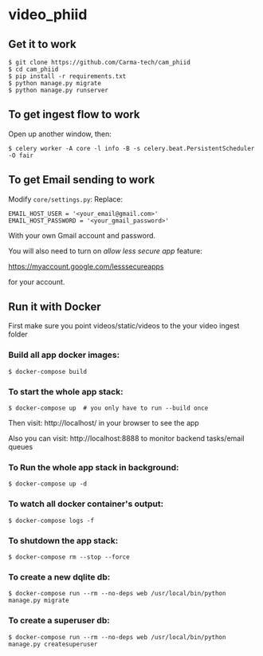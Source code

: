 # video_phiid

## Get it to work

    $ git clone https://github.com/Carma-tech/cam_phiid
    $ cd cam_phiid
    $ pip install -r requirements.txt
    $ python manage.py migrate
    $ python manage.py runserver

## To get ingest flow to work

Open up another window, then:
   
    $ celery worker -A core -l info -B -s celery.beat.PersistentScheduler -O fair


## To get Email sending to work
    
Modify `core/settings.py`:
Replace:
```
EMAIL_HOST_USER = '<your_email@gmail.com>'
EMAIL_HOST_PASSWORD = '<your_gmail_password>'
```
With your own Gmail account and password.

You will also need to turn on _allow less secure app_ feature:

https://myaccount.google.com/lesssecureapps

for your account.

## Run it with Docker

First make sure you point videos/static/videos to the your video ingest folder

### Build all app docker images:
    
    $ docker-compose build

### To start the whole app stack:

    $ docker-compose up  # you only have to run --build once

Then visit:
http://localhost/ in your browser to see the app

Also you can visit:
http://localhost:8888 to monitor backend tasks/email queues
       
    
### To Run the whole app stack in background:

    $ docker-compose up -d
    
### To watch all docker container's output:

    $ docker-compose logs -f

### To shutdown the app stack:

    $ docker-compose rm --stop --force

### To create a new dqlite db:

    $ docker-compose run --rm --no-deps web /usr/local/bin/python manage.py migrate


### To create a superuser db:

    $ docker-compose run --rm --no-deps web /usr/local/bin/python manage.py createsuperuser
    
    
    
     

